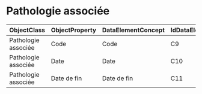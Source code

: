 # Pathologie associée

| ObjectClass | ObjectProperty | DataElementConcept | IdDataElementConcept | ConceptualDomain | DataElementConceptDefFR | DataElementConceptDefEN |
| ----------- | -------------- | ------------------ | -------------------- | ---------------- | ----------------------- | ----------------------- |
| Pathologie associée | Code | Code | C9 | [ICD-10](https://github.com/ylaizet/OSIRIS/blob/master/ConceptualDomain/ICD-10.md#ICD-10) |  |  |
| Pathologie associée | Date | Date | C10 |  |  |  |
| Pathologie associée | Date de fin | Date de fin | C11 |  |  |  |
